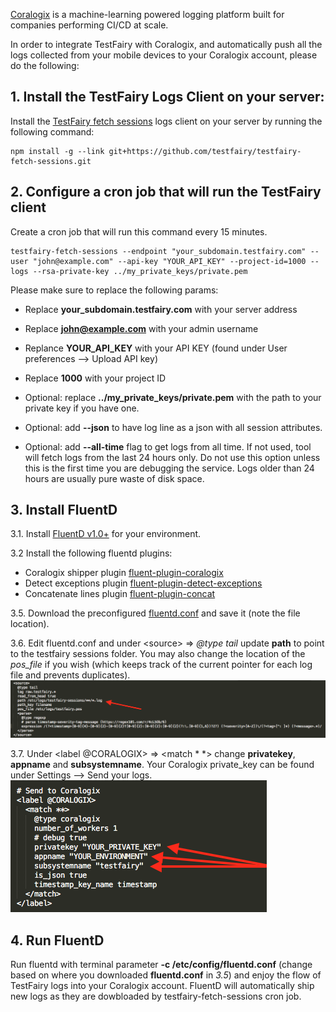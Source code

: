 [Coralogix](https://coralogix.com/) is a machine-learning powered logging platform built for companies performing CI/CD at scale.

In order to integrate TestFairy with Coralogix, and automatically push all the logs collected from 
your mobile devices to your Coralogix account, please do the following:

## 1. Install the TestFairy Logs Client on your server: 

Install the [TestFairy fetch sessions](https://github.com/testfairy/testfairy-fetch-sessions) logs client on your server by running the following command:
```
npm install -g --link git+https://github.com/testfairy/testfairy-fetch-sessions.git
```

## 2. Configure a cron job that will run the TestFairy client 

Create a cron job that will run this command every 15 minutes.

```
testfairy-fetch-sessions --endpoint "your_subdomain.testfairy.com" --user "john@example.com" --api-key "YOUR_API_KEY" --project-id=1000 --logs --rsa-private-key ../my_private_keys/private.pem
```

Please make sure to replace the following params:

* Replace **your_subdomain.testfairy.com** with your server address

* Replace **john@example.com** with your admin username

* Replance **YOUR_API_KEY** with your API KEY (found under User preferences --> Upload API key)

* Replace **1000** with your project ID

* Optional: replace **../my_private_keys/private.pem** with the path to your private key if you have one.

* Optional: add **--json** to have log line as a json with all session attributes.

* Optional: add **--all-time** flag to get logs from all time. If not used, tool will fetch logs from the last 24 hours only. Do not use this option unless this is the first time you are debugging the service. Logs older than 24 hours are usually pure waste of disk space.


## 3. Install FluentD

3.1. Install [FluentD v1.0+](https://docs.fluentd.org/installation) for your environment.

3.2 Install the following fluentd plugins:
* Coralogix shipper plugin [fluent-plugin-coralogix](https://github.com/coralogix/fluentd-coralogix-image)
* Detect exceptions plugin [fluent-plugin-detect-exceptions](https://github.com/GoogleCloudPlatform/fluent-plugin-detect-exceptions)
* Concatenate lines plugin [fluent-plugin-concat](https://github.com/fluent-plugins-nursery/fluent-plugin-concat)

3.5. Download the preconfigured [fluentd.conf](/img/coralogix/fluentd.conf) and save it (note the file location).

3.6. Edit fluentd.conf and under &lt;source&gt; => *@type tail* update **path** to point to the testfairy sessions folder. You may also change the location of the _pos_file_ if you wish (which keeps track of the current pointer for each log file and prevents duplicates).
![coralogix](/img/coralogix/image.png)

3.7. Under &lt;label @CORALOGIX&gt; => &lt;match * *&gt; change **privatekey**, **appname** and **subsystemname**. Your Coralogix private_key can be found under Settings --> Send your logs.
![coralogix](/img/coralogix/image2.png)

## 4. Run FluentD

Run fluentd with terminal parameter **-c /etc/config/fluentd.conf** (change based on where you downloaded **fluentd.conf** in _3.5_) and enjoy the flow of TestFairy logs into your Coralogix account. FluentD will automatically ship new logs as they are dowbloaded by testfairy-fetch-sessions cron job.


